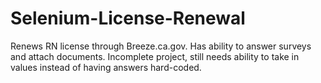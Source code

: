 # Selenium-License-Renewal

Renews RN license through Breeze.ca.gov. Has ability to answer surveys and attach documents. Incomplete project, still needs ability to take in values instead of having answers hard-coded.
